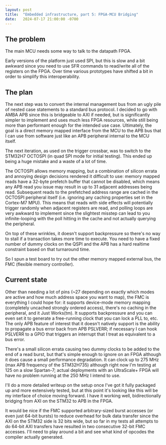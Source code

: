 ```yaml
---
layout: post
title:  "Embedded infrastructure, part 5: FPGA-MCU Bridging"
date:   2024-07-17 21:00:00 -0700
---
```


## The problem

The main MCU needs some way to talk to the datapath FPGA.

Early versions of the platform just used SPI, but this is slow and a bit awkward since you need to use SFR commands to
read/write all of the registers on the FPGA. Over time various prototypes have shifted a bit in order to simplify this
interoperability.

## The plan

The next step was to convert the internal management bus from an ugly pile of nested case statements to a standard bus
protocol. I decided to go with AMBA APB since this is bridgeable to AXI if needed, but is significantly simpler to
implement and uses much less FPGA resources, while still being more than performant enough for the intended use case.
Ultimately, the goal is a direct memory mapped interface from the MCU to the APB bus that I can use from software just
like an APB peripheral internal to the MCU itself.

The next iteration, as used on the trigger crossbar, was to switch to the STM32H7 OCTOSPI (in quad SPI mode for initial
testing). This ended up being a huge mistake and a waste of a lot of time.

The OCTOSPI allows memory mapping, but a combination of silicon errata and annoying design decisions rendered it
difficult to use: memory mapped reads have a 32-byte prefetch buffer that cannot be disabled, which means any APB read
you issue may result in up to 31 adjacent addresses being read. Subsequent reads to the prefetched address range are
cached in the OCTOSPI peripheral itself (i.e. ignoring any caching properties set in the Cortex-M7 MPU). This means
that reads with side effects will potentially trigger randomly when adjacent registers are read, and polling loops are
very awkward to implement since the slightest misstep can lead to you infinite-looping with the poll hitting in the
cache and not actually querying the peripheral.

On top of these wrinkles, it doesn't support backpressure so there's no way to stall if a transaction takes more time
to execute. You need to have a fixed number of dummy clocks on the QSPI and the APB has a hard realtime constraint
based on that turnaround time.

So I spun a test board to try out the other memory mapped external bus, the FMC (flexible memory controller).

## Current state

Other than needing a lot of pins (~27 depending on exactly which modes are active and how much address space you want
to map), the FMC is everything I could hope for: it supports device-mode memory mapping (completely uncached strongly
ordered access), there's no caching in the peripheral, and it Just Works(tm). It supports backpressure and you can even
set it to generate a free-running clock that you can lock a PLL to, etc. The only APB feature of interest that it
doesn't natively support is the ability to propagate a bus error back from APB PSLVERR; if necessary I can hook
PSLVERR to a GPIO that triggers an interrupt that I treat as equivalent to a bus error.

There's a small silicon errata causing two dummy clocks to be added to the end of a read burst, but that's simple
enough to ignore on an FPGA although it does cause a small performance degradation. It can clock up to 275 MHz (max APB
frequency of the STM32H735) although right now I'm testing at 125 on a slow Spartan-7; actual deployments with an
UltraScale+ FPGA will have no problem running at the 250 MHz I intend to use.

I'll do a more detailed writeup on the setup once I've got it fully packaged up and more extensively tested, but at
this point it's looking like this will be my interface of choice moving forward. I have it working well,
bidirectionally bridging from AXI on the STM32 to APB in the FPGA.

It would be nice if the FMC supported arbitrary-sized burst accesses (or even just 64-bit bursts) to reduce overhead
for bulk data transfer since the AXI on the STM32 side is 32 bits wide, but so far in my tests all attempts to do
64-bit AXI transfers have resulted in two consecutive 32-bit FMC accesses. I'll need to play around a bit and see what
kind of opcodes the compiler actually generated.
